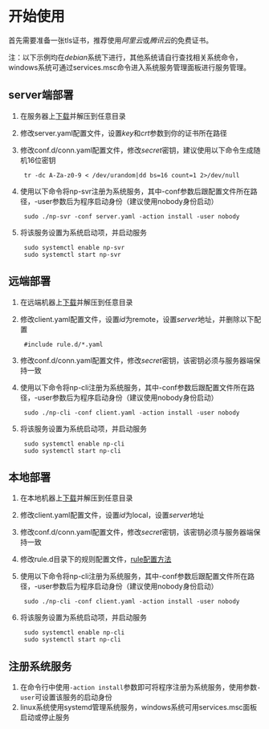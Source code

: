 # 开始使用

首先需要准备一张tls证书，推荐使用*阿里云*或*腾讯云*的免费证书。

注：以下示例均在*debian*系统下进行，其他系统请自行查找相关系统命令，
    windows系统可通过services.msc命令进入系统服务管理面板进行服务管理。

## server端部署

1. 在服务器上[下载](https://github.com/lwch/natpass/releases)并解压到任意目录
2. 修改server.yaml配置文件，设置*key*和*crt*参数到你的证书所在路径
3. 修改conf.d/conn.yaml配置文件，修改*secret*密钥，建议使用以下命令生成随机16位密钥

        tr -dc A-Za-z0-9 < /dev/urandom|dd bs=16 count=1 2>/dev/null
4. 使用以下命令将np-svr注册为系统服务，其中-conf参数后跟配置文件所在路径，-user参数后为程序启动身份（建议使用nobody身份启动）

        sudo ./np-svr -conf server.yaml -action install -user nobody
5. 将该服务设置为系统启动项，并启动服务

        sudo systemctl enable np-svr
        sudo systemctl start np-svr

## 远端部署

1. 在远端机器上[下载](https://github.com/lwch/natpass/releases)并解压到任意目录
2. 修改client.yaml配置文件，设置*id*为remote，设置*server*地址，并删除以下配置

        #include rule.d/*.yaml
3. 修改conf.d/conn.yaml配置文件，修改*secret*密钥，该密钥必须与服务器端保持一致
4. 使用以下命令将np-cli注册为系统服务，其中-conf参数后跟配置文件所在路径，-user参数后为程序启动身份（建议使用nobody身份启动）

        sudo ./np-cli -conf client.yaml -action install -user nobody
5. 将该服务设置为系统启动项，并启动服务

        sudo systemctl enable np-cli
        sudo systemctl start np-cli

## 本地部署

1. 在本地机器上[下载](https://github.com/lwch/natpass/releases)并解压到任意目录
2. 修改client.yaml配置文件，设置*id*为local，设置*server*地址
3. 修改conf.d/conn.yaml配置文件，修改*secret*密钥，该密钥必须与服务器端保持一致
4. 修改rule.d目录下的规则配置文件，[rule配置方法](rules.md)
5. 使用以下命令将np-cli注册为系统服务，其中-conf参数后跟配置文件所在路径，-user参数后为程序启动身份（建议使用nobody身份启动）

        sudo ./np-cli -conf client.yaml -action install -user nobody
6. 将该服务设置为系统启动项，并启动服务

        sudo systemctl enable np-cli
        sudo systemctl start np-cli

## 注册系统服务

1. 在命令行中使用`-action install`参数即可将程序注册为系统服务，使用参数`-user`可设置该服务的启动身份
2. linux系统使用systemd管理系统服务，windows系统可用services.msc面板启动或停止服务